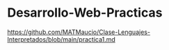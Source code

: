 # Desarrollo-Web-Practicas
https://github.com/MATMaucio/Clase-Lenguajes-Interpretados/blob/main/practica1.md
